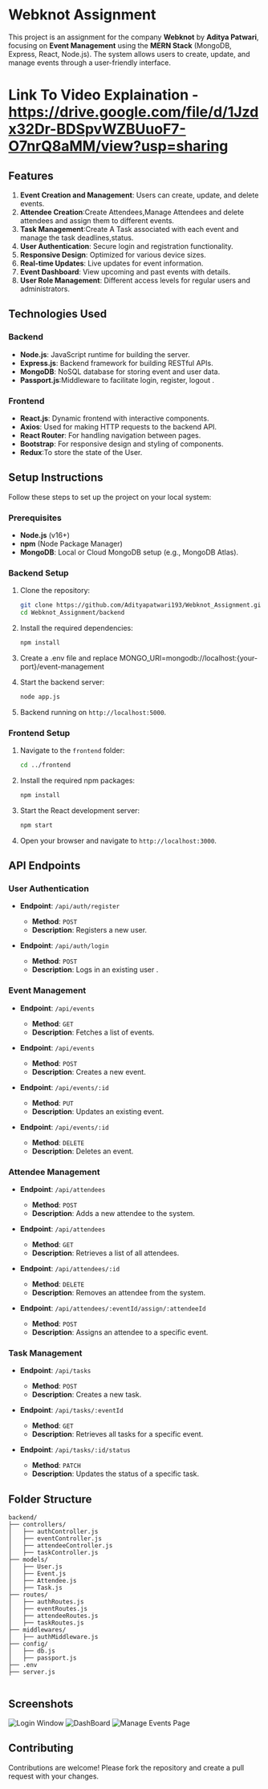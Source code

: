 # Webknot Assignment

This project is an assignment for the company **Webknot** by **Aditya Patwari**, focusing on **Event Management** using the **MERN Stack** (MongoDB, Express, React, Node.js). The system allows users to create, update, and manage events through a user-friendly interface.

# Link To Video Explaination - https://drive.google.com/file/d/1Jzdx32Dr-BDSpvWZBUuoF7-O7nrQ8aMM/view?usp=sharing

## Features

1. **Event Creation and Management**: Users can create, update, and delete events.
2. **Attendee Creation**:Create Attendees,Manage Attendees and delete attendees and assign them to different events.
3. **Task Management**:Create A Task associated with each event and manage the task deadlines,status.
4. **User Authentication**: Secure login and registration functionality.
5. **Responsive Design**: Optimized for various device sizes.
6. **Real-time Updates**: Live updates for event information.
8. **Event Dashboard**: View upcoming and past events with details.
9. **User Role Management**: Different access levels for regular users and administrators.


## Technologies Used

### Backend
- **Node.js**: JavaScript runtime for building the server.
- **Express.js**: Backend framework for building RESTful APIs.
- **MongoDB**: NoSQL database for storing event and user data.
- **Passport.js**:Middleware to facilitate login, register, logout .


### Frontend
- **React.js**: Dynamic frontend with interactive components.
- **Axios**: Used for making HTTP requests to the backend API.
- **React Router**: For handling navigation between pages.
- **Bootstrap**: For responsive design and styling of components.
- **Redux**:To store the state of the User.

## Setup Instructions

Follow these steps to set up the project on your local system:

### Prerequisites

- **Node.js** (v16+)
- **npm** (Node Package Manager)
- **MongoDB**: Local or Cloud MongoDB setup (e.g., MongoDB Atlas).

### Backend Setup

1. Clone the repository:
   ```bash
   git clone https://github.com/Adityapatwari193/Webknot_Assignment.git
   cd Webknot_Assignment/backend
   ```

2. Install the required dependencies:
   ```bash
   npm install
   ```

3. Create a .env file and replace MONGO_URI=mongodb://localhost:{your-port}/event-management


4. Start the backend server:
   ```bash
   node app.js
   ```

5. Backend running on `http://localhost:5000`.

### Frontend Setup

1. Navigate to the `frontend` folder:
   ```bash
   cd ../frontend
   ```

2. Install the required npm packages:
   ```bash
   npm install
   ```

3. Start the React development server:
   ```bash
   npm start
   ```

4. Open your browser and navigate to `http://localhost:3000`.

## API Endpoints

### User Authentication
* **Endpoint**: `/api/auth/register`
  * **Method**: `POST`
  * **Description**: Registers a new user.

* **Endpoint**: `/api/auth/login`
  * **Method**: `POST`
  * **Description**: Logs in an existing user .

### Event Management
* **Endpoint**: `/api/events`
  * **Method**: `GET`
  * **Description**: Fetches a list of events.

* **Endpoint**: `/api/events`
  * **Method**: `POST`
  * **Description**: Creates a new event.

* **Endpoint**: `/api/events/:id`
  * **Method**: `PUT`
  * **Description**: Updates an existing event.

* **Endpoint**: `/api/events/:id`
  * **Method**: `DELETE`
  * **Description**: Deletes an event.
 
### Attendee Management

* **Endpoint**: `/api/attendees`
  * **Method**: `POST`
  * **Description**: Adds a new attendee to the system.
    
* **Endpoint**: `/api/attendees`
  * **Method**: `GET`
  * **Description**: Retrieves a list of all attendees.
    
* **Endpoint**: `/api/attendees/:id`
  * **Method**: `DELETE`
  * **Description**: Removes an attendee from the system.
    
* **Endpoint**: `/api/attendees/:eventId/assign/:attendeeId`
  * **Method**: `POST` 
  * **Description**: Assigns an attendee to a specific event.

### Task Management

* **Endpoint**: `/api/tasks`
  * **Method**: `POST`
  * **Description**: Creates a new task.
    
* **Endpoint**: `/api/tasks/:eventId`
  * **Method**: `GET`
  * **Description**: Retrieves all tasks for a specific event.
    
* **Endpoint**: `/api/tasks/:id/status`
  * **Method**: `PATCH`
  * **Description**: Updates the status of a specific task.
 
  

## Folder Structure

```
backend/
├── controllers/
│   ├── authController.js
│   ├── eventController.js
│   ├── attendeeController.js
│   ├── taskController.js
├── models/
│   ├── User.js
│   ├── Event.js
│   ├── Attendee.js
│   ├── Task.js
├── routes/
│   ├── authRoutes.js
│   ├── eventRoutes.js
│   ├── attendeeRoutes.js
│   ├── taskRoutes.js
├── middlewares/
│   ├── authMiddleware.js
├── config/
│   ├── db.js
│   ├── passport.js
├── .env
├── server.js
 
```

## Screenshots

![Login Window](screenshots/image1.png)
![DashBoard](screenshots/image2.png)
![Manage Events Page](screenshots/image3.png)

## Contributing

Contributions are welcome! Please fork the repository and create a pull request with your changes.


